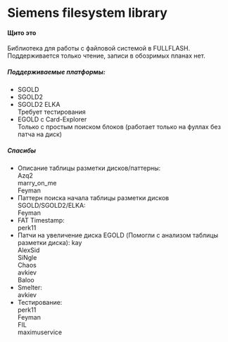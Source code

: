 # Siemens filesystem library
#### Щито это
Библиотека для работы с файловой системой в FULLFLASH. Поддерживается только чтение, записи в обозримых планах нет.

##### Поддерживаемые платформы:
- SGOLD
- SGOLD2
- SGOLD2 ELKA \
Требует тестирования
- EGOLD с Card-Explorer \
Только с простым поиском блоков (работает только на фуллах без патча на диск)

##### Спасибы
- Описание таблицы разметки дисков/паттерны:\
  Azq2 \
  marry_on_me \
  Feyman
- Паттерн поиска начала таблицы разметки дисков SGOLD/SGOLD2/ELKA: \
  Feyman
- FAT Timestamp: \
  perk11
- Патчи на увеличение диска EGOLD
 (Помогли с анализом таблицы разметки диска):
  kay \
  AlexSid \
  SiNgle \
  Chaos \
  avkiev \
  Baloo
- Smelter: \
  avkiev
- Тестирование: \
  perk11 \
  Feyman \
  FIL \
  maximuservice
